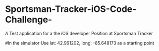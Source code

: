 # Sportsman-Tracker-iOS-Code-Challenge-
A Test application for a the iOS developer Position at Sportsman Tracker

#In the simulator Use lat: 42.961202, long: -85.648173 as a starting point
